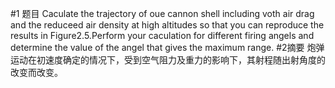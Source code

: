 #1 题目
Caculate the trajectory of oue cannon shell including voth air drag and the reduceed air density at high altitudes so that 
you can reproduce the results in Figure2.5.Perform your caculation for different firing angels and determine the value of 
the angel that gives the maximum range.
#2摘要
炮弹运动在初速度确定的情况下，受到空气阻力及重力的影响下，其射程随出射角度的改变而改变。
